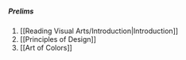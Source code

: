 ##### Prelims
1. [[Reading Visual Arts/Introduction|Introduction]]
2. [[Principles of Design]]
3. [[Art of Colors]]